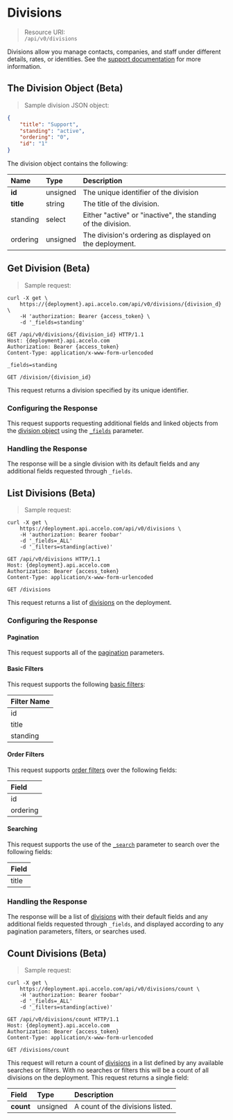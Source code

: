# Divisions
> Resource URI:  
`/api/v0/divisions`

Divisions allow you manage contacts, companies, and staff under different details, rates, or identities. See the [support documentation](https://www.accelo.com/resources/help/faq/divisions/) for more information.

## The Division Object (Beta)
> Sample division JSON object:

```json
{
    "title": "Support",
    "standing": "active",
    "ordering": "0",
    "id": "1"
}
```

The division object contains the following:

| Name | Type | Description |
|:-|:-|:-|
| **id** | unsigned | The unique identifier of the division |
| **title** | string | The title of the division. |
| standing | select | Either "active" or "inactive", the standing of the division. |
| ordering | unsigned | The division's ordering as displayed on the deployment. |






## Get Division (Beta)
> Sample request:

```shell
curl -X get \
    https://{deployment}.api.accelo.com/api/v0/divisions/{division_d} \
    -H 'authorization: Bearer {access_token} \
    -d '_fields=standing'
```

```http
GET /api/v0/divisions/{division_id} HTTP/1.1
Host: {deployment}.api.accelo.com
Authorization: Bearer {access_token}
Content-Type: application/x-www-form-urlencoded

_fields=standing
```

`GET /division/{division_id}`

This request returns a division specified by its unique identifier.

### Configuring the Response
This request supports requesting additional fields and linked objects from the [division object](#the-division-object-beta) using the [`_fields`](#configuring-the-response-fields) parameter.

### Handling the Response
The response will be a single division with its default fields and any additional fields requested through `_fields`.





## List Divisions (Beta)
> Sample request:

```shell
curl -X get \
    https://deployment.api.accelo.com/api/v0/divisions \
    -H 'authorization: Bearer foobar'
    -d '_fields=_ALL'
    -d '_filters=standing(active)'
```

```http
GET /api/v0/divisions HTTP/1.1
Host: {deployment}.api.accelo.com
Authorization: Bearer {access_token}
Content-Type: application/x-www-form-urlencoded
```

`GET /divisions`

This request returns a list of [divisions](#the-division-object-beta) on the deployment.

### Configuring the Response

#### Pagination
This request supports all of the [pagination](#configuring-the-response-pagination) parameters.

#### Basic Filters
This request supports the following [basic filters](#filters-basic-filters):

| Filter Name |
|:-|
| id |
| title |
| standing |

#### Order Filters
This request supports [order filters](#filters-order-filters) over the following fields:

| Field |
|:-|
| id |
| ordering |

#### Searching
This request supports the use of the [`_search`](#configuring-the-response-searching) parameter to search over the following fields:

| Field |
|:-|
| title |

### Handling the Response
The response will be a list of [divisions](#the-division-object-beta) with their default fields and any additional fields requested through `_fields`, and displayed according to any pagination parameters, filters, or searches used.





## Count Divisions (Beta)
> Sample request:

```shell
curl -X get \
    https://deployment.api.accelo.com/api/v0/divisions/count \
    -H 'authorization: Bearer foobar'
    -d '_fields=_ALL'
    -d '_filters=standing(active)'
```

```http
GET /api/v0/divisions/count HTTP/1.1
Host: {deployment}.api.accelo.com
Authorization: Bearer {access_token}
Content-Type: application/x-www-form-urlencoded
```

`GET /divisions/count`

This request will return a count of [divisions](#the-division-object-beta) in a list defined by any available searches or filters. With no searches or filters this will be a count of all divisions on the deployment. This request returns a single field:

| Field | Type | Description |
|:-|:-|:-|
| **count** | unsigned | A count of the divisions listed. |
